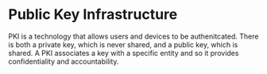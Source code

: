 # Public Key Infrastructure

PKI is a technology that allows users and devices to be authenitcated. There is both a private key, which is never shared, and a public key, which is shared. A PKI associates a key with a specific entity and so it provides confidentiality and accountability. 